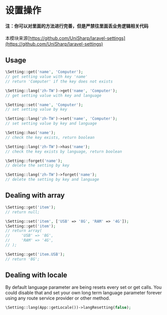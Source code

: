 # 设置操作
#### 注：你可以对里面的方法进行完善，但是严禁往里面丢业务逻辑相关代码

本模块来源[https://github.com/UniSharp/laravel-settings](https://github.com/UniSharp/laravel-settings)

## Usage

```php
\Setting::get('name', 'Computer');
// get setting value with key 'name'
// return 'Computer' if the key does not exists

\Setting::lang('zh-TW')->get('name', 'Computer');
// get setting value with key and language

\Setting::set('name', 'Computer');
// set setting value by key

\Setting::lang('zh-TW')->set('name', 'Computer');
// set setting value by key and language

\Setting::has('name');
// check the key exists, return boolean

\Setting::lang('zh-TW')->has('name');
// check the key exists by language, return boolean

\Setting::forget('name');
// delete the setting by key

\Setting::lang('zh-TW')->forget('name');
// delete the setting by key and language
```

## Dealing with array

```php
\Setting::get('item');
// return null;

\Setting::set('item', ['USB' => '8G', 'RAM' => '4G']);
\Setting::get('item');
// return array(
//     'USB' => '8G',
//     'RAM' => '4G',
// );

\Setting::get('item.USB');
// return '8G';
```

## Dealing with locale

By default language parameter are being resets every set or get calls. You could disable that and set your own long term language parameter forever using any route service provider or other method.

```php
\Setting::lang(App::getLocale())->langResetting(false);
```

## 
